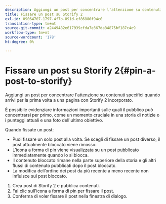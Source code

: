 ```yaml
---
description: Aggiungi un post per concentrare l'attenzione su contenuti specifici quando arrivi per la prima volta a una pagina con Storify 2 incorporato.
title: Fissare un post su Storify 2
exl-id: 09064707-1797-4f7b-891d-ef86880f94c0
translation-type: tm+mt
source-git-commit: a2449482e617939cfda7e367da34875bf187c4c9
workflow-type: tm+mt
source-wordcount: '178'
ht-degree: 0%

---
```


# Fissare un post su Storify 2{#pin-a-post-to-storify}

Aggiungi un post per concentrare l&#39;attenzione su contenuti specifici quando arrivi per la prima volta a una pagina con Storify 2 incorporato.

È possibile evidenziare informazioni importanti sulle quali il pubblico può concentrarsi per primo, come un momento cruciale in una storia di notizie o i punteggi attuali e una foto dell&#39;ultimo obiettivo.

Quando fissate un post:

* Puoi fissare un solo post alla volta. Se scegli di fissare un post diverso, il post attualmente bloccato viene rimosso.
* L’icona a forma di pin viene visualizzata su un post pubblicato immediatamente quando lo si blocca.
* Il contenuto bloccato rimane nella parte superiore della storia e gli altri flussi di contenuto pubblicati dopo il post bloccato.
* La modifica dell’ordine dei post da più recente a meno recente non influisce sul post bloccato.

1. Crea post di Storify 2 e pubblica contenuti.
1. Fai clic sull&#39;icona a forma di pin per fissare il post.
1. Conferma di voler fissare il post nella finestra di dialogo.
